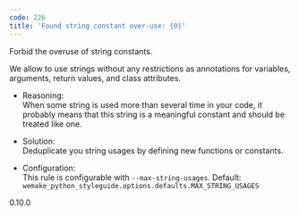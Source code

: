 ```yaml
---
code: 226
title: 'Found string constant over-use: {0}'
---
```


Forbid the overuse of string constants.

We allow to use strings without any restrictions as annotations for
variables, arguments, return values, and class attributes.

  - Reasoning:  
    When some string is used more than several time in your code, it
    probably means that this string is a meaningful constant and should
    be treated like one.

  - Solution:  
    Deduplicate you string usages by defining new functions or
    constants.

  - Configuration:  
    This rule is configurable with `--max-string-usages`. Default:
    `wemake_python_styleguide.options.defaults.MAX_STRING_USAGES`

<div class="versionadded">

0.10.0

</div>
